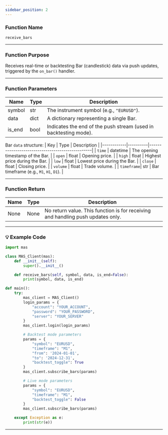 ```yaml
---
sidebar_position: 2
---
```

### Function Name

`receive_bars`

---

### Function Purpose

Receives real-time or backtesting Bar (candlestick) data via push updates, triggered by the `on_bar()` handler.

---

### Function Parameters

| Name    | Type    | Description                                 |
|---------|---------|---------------------------------------------|
| symbol  | str     | The instrument symbol (e.g., `"EURUSD"`).   |
| data    | dict    | A dictionary representing a single Bar.     |
| is_end  | bool    | Indicates the end of the push stream (used in backtesting mode). |


Bar `data` structure:
| Key        | Type     | Description                                     |
|------------|----------|-------------------------------------------------|
| `time`     | datetime | The opening timestamp of the Bar.              |
| `open`     | float    | Opening price.                                 |
| `high`     | float    | Highest price during the Bar.                  |
| `low`      | float    | Lowest price during the Bar.                   |
| `close`    | float    | Closing price.                                 |
| `volume`   | float    | Trade volume.                                  |
| `timeframe`| str      | Bar timeframe (e.g., `M1`, `H1`, `D1`).        |

---

### Function Return

| Name   | Type | Description                              |
|--------|------|------------------------------------------|
| None   | None | No return value. This function is for receiving and handling push updates only. |

---

### 💡 Example Code
```python
import mas

class MAS_Client(mas):
    def __init__(self):
        super().__init__()

    def receive_bars(self, symbol, data, is_end=False):
        print(symbol, data, is_end)

def main():
    try:
        mas_client = MAS_Client()
        login_params = {
            "account": "YOUR_ACCOUNT",
            "password": "YOUR_PASSWORD",
            "server": "YOUR_SERVER"
        }
        mas_client.login(login_params)

        # Backtest mode parameters
        params = {
            "symbol": "EURUSD",
            "timeframe": "M1",
            "from": '2024-01-01',
            "to": '2024-12-31',
            "backtest_toggle": True
        }
        mas_client.subscribe_bars(params)

        # Live mode parameters
        params = {
            "symbol": "EURUSD",
            "timeframe": "M1",
            "backtest_toggle": False
        }
        mas_client.subscribe_bars(params)

    except Exception as e:
        print(str(e))
```
---